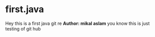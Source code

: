 # first.java
Hey this is a first java git re
<b>   Author: mikal aslam</b>
you know this is just testing of git hub 
